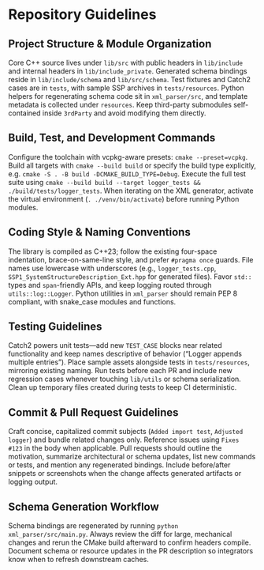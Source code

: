 # Repository Guidelines

## Project Structure & Module Organization
Core C++ source lives under `lib/src` with public headers in `lib/include` and internal headers in `lib/include_private`. Generated schema bindings reside in `lib/include/schema` and `lib/src/schema`. Test fixtures and Catch2 cases are in `tests`, with sample SSP archives in `tests/resources`. Python helpers for regenerating schema code sit in `xml_parser/src`, and template metadata is collected under `resources`. Keep third-party submodules self-contained inside `3rdParty` and avoid modifying them directly.

## Build, Test, and Development Commands
Configure the toolchain with vcpkg-aware presets: `cmake --preset=vcpkg`. Build all targets with `cmake --build build` or specify the build type explicitly, e.g. `cmake -S . -B build -DCMAKE_BUILD_TYPE=Debug`. Execute the full test suite using `cmake --build build --target logger_tests && ./build/tests/logger_tests`. When iterating on the XML generator, activate the virtual environment (`. ./venv/bin/activate`) before running Python modules.

## Coding Style & Naming Conventions
The library is compiled as C++23; follow the existing four-space indentation, brace-on-same-line style, and prefer `#pragma once` guards. File names use lowercase with underscores (e.g., `logger_tests.cpp`, `SSP1_SystemStructureDescription_Ext.hpp` for generated files). Favor `std::` types and `span`-friendly APIs, and keep logging routed through `utils::log::Logger`. Python utilities in `xml_parser` should remain PEP 8 compliant, with snake_case modules and functions.

## Testing Guidelines
Catch2 powers unit tests—add new `TEST_CASE` blocks near related functionality and keep names descriptive of behavior (“Logger appends multiple entries”). Place sample assets alongside tests in `tests/resources`, mirroring existing naming. Run tests before each PR and include new regression cases whenever touching `lib/utils` or schema serialization. Clean up temporary files created during tests to keep CI deterministic.

## Commit & Pull Request Guidelines
Craft concise, capitalized commit subjects (`Added import test`, `Adjusted logger`) and bundle related changes only. Reference issues using `Fixes #123` in the body when applicable. Pull requests should outline the motivation, summarize architectural or schema updates, list new commands or tests, and mention any regenerated bindings. Include before/after snippets or screenshots when the change affects generated artifacts or logging output.

## Schema Generation Workflow
Schema bindings are regenerated by running `python xml_parser/src/main.py`. Always review the diff for large, mechanical changes and rerun the CMake build afterward to confirm headers compile. Document schema or resource updates in the PR description so integrators know when to refresh downstream caches.
